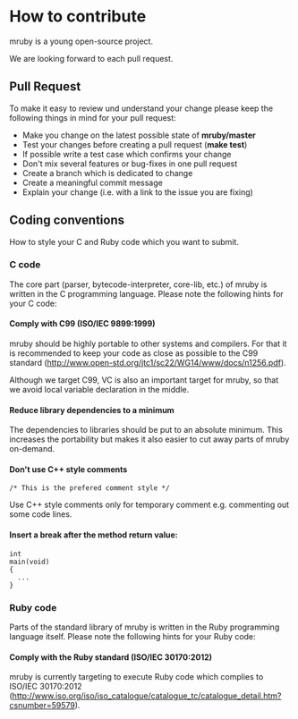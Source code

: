 # How to contribute

mruby is a young open-source project.  

We are looking forward to each pull request. 

## Pull Request

To make it easy to review und understand your change please keep the following
things in mind for your pull request:

* Make you change on the latest possible state of **mruby/master**
* Test your changes before creating a pull request (**make test**)
* If possible write a test case which confirms your change
* Don't mix several features or bug-fixes in one pull request
* Create a branch which is dedicated to change
* Create a meaningful commit message
* Explain your change (i.e. with a link to the issue you are fixing)

## Coding conventions

How to style your C and Ruby code which you want to submit.

### C code

The core part (parser, bytecode-interpreter, core-lib, etc.) of mruby is
written in the C programming language. Please note the following hints for your
C code:

#### Comply with C99 (ISO/IEC 9899:1999)

mruby should be highly portable to other systems and compilers. For that it is
recommended to keep your code as close as possible to the C99 standard
(http://www.open-std.org/jtc1/sc22/WG14/www/docs/n1256.pdf).

Although we target C99, VC is also an important target for mruby, so that we
avoid local variable declaration in the middle.

#### Reduce library dependencies to a minimum

The dependencies to libraries should be put to an absolute minimum. This
increases the portability but makes it also easier to cut away parts of mruby
on-demand.

#### Don't use C++ style comments

    /* This is the prefered comment style */

Use C++ style comments only for temporary comment e.g. commenting out some code lines.

#### Insert a break after the method return value:

    int
    main(void)
    {
      ...
    }

### Ruby code

Parts of the standard library of mruby is written in the Ruby programming language
itself. Please note the following hints for your Ruby code:

#### Comply with the Ruby standard (ISO/IEC 30170:2012)

mruby is currently targeting to execute Ruby code which complies to ISO/IEC
30170:2012 (http://www.iso.org/iso/iso_catalogue/catalogue_tc/catalogue_detail.htm?csnumber=59579).
